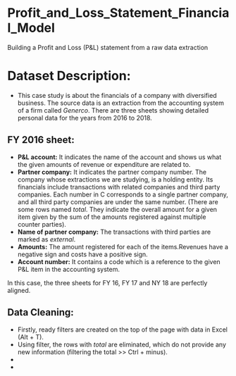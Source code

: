 # Profit_and_Loss_Statement_Financial_Model
Building a Profit and Loss (P&amp;L) statement from a raw data extraction
# Dataset Description:
- This case study is about the financials of a company with diversified business. The source data is an extraction from the accounting system of a firm called *Generco*. There are three sheets showing detailed personal data for the years from 2016 to 2018.
## FY 2016 sheet:
- **P&L account:** It indicates the name of the account and shows us what the given amounts of revenue or expenditure are related to.
- **Partner company:** It indicates the partner company number. The company whose extractions we are studying, is a holding entity. 
Its financials include transactions with related companies and third party companies.
Each number in C corresponds to a single partner company, and all third party companies are under the same number.
(There are some rows named *total*. They indicate the overall amount for a given item given by the sum of the amounts registered against
multiple counter parties).
- **Name of partner company:** The transactions with third parties are marked as *external*. 
- **Amounts:** The amount registered for each of the items.Revenues have a negative sign and costs have a positive sign.
- **Account number:** It contains a code which is a reference to the given P&L item in the accounting system.

In this case, the three sheets for FY 16, FY 17 and NY 18 are perfectly aligned.

## Data Cleaning:
- Firstly, ready filters are created on the top of the page with data in Excel (Alt + T).
- Using filter, the rows with *total* are eliminated, which do not provide any new information (filtering the total >> Ctrl + minus).
-  
- 
